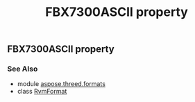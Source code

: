 ﻿---
title: FBX7300ASCII property
second_title: Aspose.3D for Python via .NET API References
description: 
type: docs
weight: 190
url: /python-net/aspose.threed.formats/rvmformat/fbx7300ascii/
is_root: false
---

## FBX7300ASCII property


### See Also
* module [aspose.threed.formats](../../)
* class [RvmFormat](/3d/python-net/aspose.threed.formats/rvmformat)
